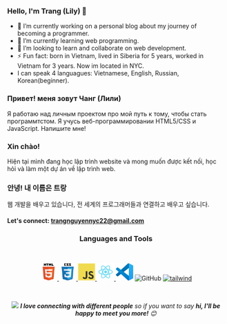 ### Hello, I'm Trang (Lily) 👋

 - 🔭 I’m currently working on a personal blog about my journey of becoming a programmer.
 - 🌱 I’m currently learning web programming.
 - 👯 I’m looking to learn and collaborate on web development.
 - ⚡ Fun fact: born in Vietnam, lived in Siberia for 5 years, worked in Vietnam for 3 years. Now im located in NYC. 
 - I can speak 4 languagues: Vietnamese, English, Russian, Korean(beginner).

### Привет! меня зовут Чанг (Лили)
Я работаю над личным проектом про мой путь к тому, чтобы стать программтстом. 
Я учусь веб-программировании HTML5/CSS и JavaScript.
Напишите мне!

### Xin chào!
Hiện tại mình đang học lập trình website và mong muốn được kết nối, học hỏi và làm một dự án về lập trình web.


### 안녕! 내 이름은 트랑
웹 개발을 배우고 있습니다, 전 세계의 프로그래머들과 연결하고 배우고 싶습니다. 

#### Let's connect: trangnguyennyc22@gmail.com


<h3 align="center"> Languages and Tools</h3>
</p>
<br />
<p align="center">
<a href="https://www.w3.org/html/" target="_blank"> <img src="https://raw.githubusercontent.com/devicons/devicon/master/icons/html5/html5-original-wordmark.svg" alt="html5" width="40" height="40"/> </a>
<a href="https://www.w3schools.com/css/" target="_blank"> <img src="https://raw.githubusercontent.com/devicons/devicon/master/icons/css3/css3-original-wordmark.svg" alt="css3" width="40" height="40"/> </a>
<a href="https://developer.mozilla.org/en-US/docs/Web/JavaScript" target="_blank"> <img src="https://raw.githubusercontent.com/devicons/devicon/master/icons/javascript/javascript-original.svg" alt="javascript" width="40" height="40"/> </a>
<a href="https://reactjs.org/" target="_blank"> <img src="https://raw.githubusercontent.com/github/explore/80688e429a7d4ef2fca1e82350fe8e3517d3494d/topics/react/react.png" alt="react" width="40" height="40"/> </a>
<!--<a href="https://nextjs.org/" target="_blank"> <img src="https://github.com/YuriDevAT/YuriDevAT/blob/main/nextjs.png" alt="nextjs" width="40" height="40"/> </a>-->
<img alt="Visual Studio Code" width="40px" src="https://raw.githubusercontent.com/github/explore/80688e429a7d4ef2fca1e82350fe8e3517d3494d/topics/visual-studio-code/visual-studio-code.png" />
<img alt="GitHub" width="40px" src="https://github.com/YuriDevAT/YuriDevAT/blob/main/github_.png" />
<a href="https://tailwindcss.com/" target="_blank"> <img src="https://www.vectorlogo.zone/logos/tailwindcss/tailwindcss-icon.svg" alt="tailwind" width="40" height="40"/> </a>  
<!--<a href="https://www.figma.com/" target="_blank"> <img src="https://www.vectorlogo.zone/logos/figma/figma-icon.svg" alt="figma" width="40" height="40"/> </a>-->
   </p>
<br />
<p align="center">
<img src="https://media.giphy.com/media/LnQjpWaON8nhr21vNW/giphy.gif" width="60"> <em><b>I love connecting with different people</b> so if you want to say <b>hi, I'll be happy to meet you more!</b> 😊</em>
</p>
<br />




